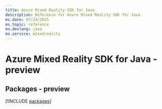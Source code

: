 ```yaml
---
title: Azure Mixed Reality SDK for Java
description: Reference for Azure Mixed Reality SDK for Java
ms.date: 07/24/2025
ms.topic: reference
ms.devlang: java
ms.service: mixedreality
---
```

# Azure Mixed Reality SDK for Java - preview
## Packages - preview
[!INCLUDE [packages](mixed-reality-index.md)]